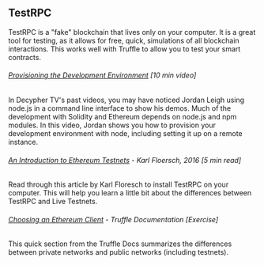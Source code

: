 ## TestRPC

TestRPC is a "fake" blockchain that lives only on your computer. It is a great tool for testing, as it allows for free, quick, simulations of all blockchain interactions. This works well with Truffle to allow you to test your smart contracts.

###### [Provisioning the Development Environment](http://decypher.tv/series/ethereum-development/video/1) \[10 min video\]

In Decypher TV's past videos, you may have noticed Jordan Leigh using node.js in a command line interface to show his demos. Much of the development with Solidity and Ethereum depends on node.js and npm modules.  In this video, Jordan shows you how to provision your development environment with node, including setting it up on a remote instance.

###### [An Introduction to Ethereum Testnets](https://karl.tech/intro-guide-to-ethereum-testnets/) - Karl Floersch, 2016 \[5 min read\]

Read through this article by Karl Floresch to install TestRPC on your computer. This will help you learn a little bit about the differences between TestRPC and Live Testnets.

###### [Choosing an Ethereum Client](http://truffleframework.com/docs/getting_started/client) - Truffle Documentation \[Exercise\]

This quick section from the Truffle Docs summarizes the differences between private networks and public networks \(including testnets\).

###### 



